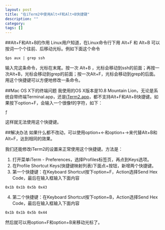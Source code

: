 ```yaml
---
layout: post
title: "在iTerm2中使用Alt+F和Alt+B快捷键"
description: ""
category: 
tags: []
---
```


##Alt+F和Alt+B的作用
Linux用户知道，在Linux命令行下用 Alt+F 和 Alt+B 可以按词一个个往前、后移动光标。例如下面这个命令

```
$ps aux | grep ssh
```
输入完这条命令，光标在末尾。按一次 Alt+B ，光标会移动到ssh的前面；再按一次Alt+B，光标会移动到grep的前面；按一次Alt+F，光标会移动到grep的后面。
用这个快捷键可以方便地修改一条命令。

##Mac OS X下的终端问题
我使用的OS X版本是10.8 Mountain Lion，无论是系统自带终端Terminal.app，还是[iTerm2.app](http://www.iterm2.com/)，都不支持Alt+F和Alt+B快捷键。如果按下option+F，会输入一个很像f的字符，如下：

```
ƒ
```
这样就无法使用这个快捷键。

##解决办法
如果什么都不改动，可以使用option+←和option+→来代替Alt+B和Alt+F，达到相同的效果。

我们还能修改iTerm2的设置来正常使用这个快捷键。方法是：

1. 打开菜单iTerm - Preferences，选择Profiles标签页，再点到Keys选项。
2. 在Profile Shortcut Keys(快捷键映射列表)下面点+按钮，新增两个快捷键。
3. 第一个快捷键：在Keyboard Shortcut按下option+F，Action选择Send Hex Code，最后在输入框输入下面内容

```
0x1b 0x1b 0x5b 0x43
```
4. 第二个快捷键：在Keyboard Shortcut按下option+B，Action选择Send Hex Code，最后在输入框输入下面内容

```
0x1b 0x1b 0x5b 0x44
```
然后就可以用option+F和option+B来移动光标了。
